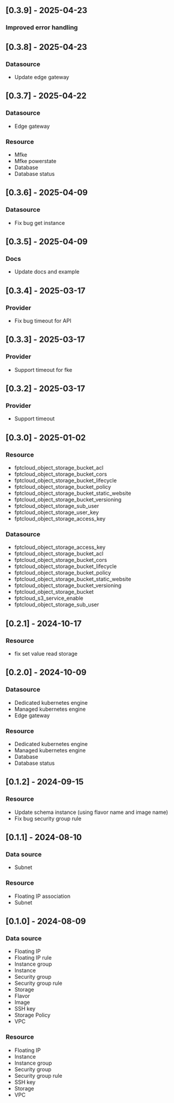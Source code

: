 ## [0.3.9] - 2025-04-23
### Improved error handling

## [0.3.8] - 2025-04-23
### Datasource
- Update edge gateway

## [0.3.7] - 2025-04-22
### Datasource
- Edge gateway
### Resource
- Mfke
- Mfke powerstate
- Database
- Database status

## [0.3.6] - 2025-04-09
### Datasource
- Fix bug get instance

## [0.3.5] - 2025-04-09
### Docs
- Update docs and example

## [0.3.4] - 2025-03-17
### Provider
- Fix bug timeout for API

## [0.3.3] - 2025-03-17
### Provider
- Support timeout for fke

## [0.3.2] - 2025-03-17
### Provider
- Support timeout

## [0.3.0] - 2025-01-02
### Resource
- fptcloud_object_storage_bucket_acl
- fptcloud_object_storage_bucket_cors
- fptcloud_object_storage_bucket_lifecycle
- fptcloud_object_storage_bucket_policy
- fptcloud_object_storage_bucket_static_website
- fptcloud_object_storage_bucket_versioning
- fptcloud_object_storage_sub_user
- fptcloud_object_storage_user_key
- fptcloud_object_storage_access_key
### Datasource
- fptcloud_object_storage_access_key
- fptcloud_object_storage_bucket_acl
- fptcloud_object_storage_bucket_cors
- fptcloud_object_storage_bucket_lifecycle
- fptcloud_object_storage_bucket_policy
- fptcloud_object_storage_bucket_static_website
- fptcloud_object_storage_bucket_versioning
- fptcloud_object_storage_bucket
- fptcloud_s3_service_enable
- fptcloud_object_storage_sub_user

## [0.2.1] - 2024-10-17
### Resource
- fix set value read storage
  
## [0.2.0] - 2024-10-09
### Datasource
- Dedicated kubernetes engine
- Managed kubernetes engine
- Edge gateway
### Resource
- Dedicated kubernetes engine
- Managed kubernetes engine
- Database
- Database status

## [0.1.2] - 2024-09-15
### Resource
- Update schema instance (using flavor name and image name)
- Fix bug security group rule

## [0.1.1] - 2024-08-10
### Data source
- Subnet
### Resource
- Floating IP association
- Subnet

## [0.1.0] - 2024-08-09
### Data source
- Floating IP
- Floating IP rule
- Instance group
- Instance
- Security group
- Security group rule
- Storage
- Flavor
- Image
- SSH key
- Storage Policy
- VPC
### Resource
- Floating IP
- Instance
- Instance group
- Security group
- Security group rule
- SSH key
- Storage
- VPC
